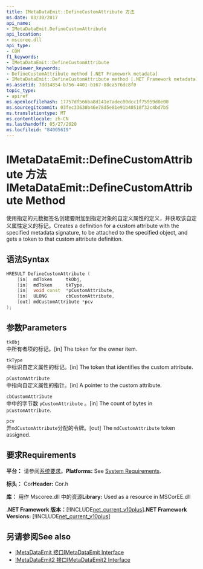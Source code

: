 ```yaml
---
title: IMetaDataEmit::DefineCustomAttribute 方法
ms.date: 03/30/2017
api_name:
- IMetaDataEmit.DefineCustomAttribute
api_location:
- mscoree.dll
api_type:
- COM
f1_keywords:
- IMetaDataEmit::DefineCustomAttribute
helpviewer_keywords:
- DefineCustomAttribute method [.NET Framework metadata]
- IMetaDataEmit::DefineCustomAttribute method [.NET Framework metadata]
ms.assetid: 7dd14854-b756-4401-b167-88ca576dc8f0
topic_type:
- apiref
ms.openlocfilehash: 17757df566ba8d141e7adec00dcc1f75959d0e00
ms.sourcegitcommit: 03fec33630b46e78d5e81e91b40518f32c4bd7b5
ms.translationtype: MT
ms.contentlocale: zh-CN
ms.lasthandoff: 05/27/2020
ms.locfileid: "84005619"
---
```

# <a name="imetadataemitdefinecustomattribute-method"></a><span data-ttu-id="21820-102">IMetaDataEmit::DefineCustomAttribute 方法</span><span class="sxs-lookup"><span data-stu-id="21820-102">IMetaDataEmit::DefineCustomAttribute Method</span></span>
<span data-ttu-id="21820-103">使用指定的元数据签名创建要附加到指定对象的自定义属性的定义，并获取该自定义属性定义的标记。</span><span class="sxs-lookup"><span data-stu-id="21820-103">Creates a definition for a custom attribute with the specified metadata signature, to be attached to the specified object, and gets a token to that custom attribute definition.</span></span>  
  
## <a name="syntax"></a><span data-ttu-id="21820-104">语法</span><span class="sxs-lookup"><span data-stu-id="21820-104">Syntax</span></span>  
  
```cpp  
HRESULT DefineCustomAttribute (
    [in]  mdToken     tkObj,
    [in]  mdToken     tkType,
    [in]  void const  *pCustomAttribute,
    [in]  ULONG       cbCustomAttribute,
    [out] mdCustomAttribute *pcv
);  
```  
  
## <a name="parameters"></a><span data-ttu-id="21820-105">参数</span><span class="sxs-lookup"><span data-stu-id="21820-105">Parameters</span></span>  
 `tkObj`  
 <span data-ttu-id="21820-106">中所有者项的标记。</span><span class="sxs-lookup"><span data-stu-id="21820-106">[in] The token for the owner item.</span></span>  
  
 `tkType`  
 <span data-ttu-id="21820-107">中标识自定义属性的标记。</span><span class="sxs-lookup"><span data-stu-id="21820-107">[in] The token that identifies the custom attribute.</span></span>  
  
 `pCustomAttribute`  
 <span data-ttu-id="21820-108">中指向自定义属性的指针。</span><span class="sxs-lookup"><span data-stu-id="21820-108">[in] A pointer to the custom attribute.</span></span>  
  
 `cbCustomAttribute`  
 <span data-ttu-id="21820-109">中中的字节数 `pCustomAttribute` 。</span><span class="sxs-lookup"><span data-stu-id="21820-109">[in] The count of bytes in `pCustomAttribute`.</span></span>  
  
 `pcv`  
 <span data-ttu-id="21820-110">弄`mdCustomAttribute`分配的令牌。</span><span class="sxs-lookup"><span data-stu-id="21820-110">[out] The `mdCustomAttribute` token assigned.</span></span>  
  
## <a name="requirements"></a><span data-ttu-id="21820-111">要求</span><span class="sxs-lookup"><span data-stu-id="21820-111">Requirements</span></span>  
 <span data-ttu-id="21820-112">**平台：** 请参阅[系统要求](../../get-started/system-requirements.md)。</span><span class="sxs-lookup"><span data-stu-id="21820-112">**Platforms:** See [System Requirements](../../get-started/system-requirements.md).</span></span>  
  
 <span data-ttu-id="21820-113">**标头：** Cor</span><span class="sxs-lookup"><span data-stu-id="21820-113">**Header:** Cor.h</span></span>  
  
 <span data-ttu-id="21820-114">**库：** 用作 Mscoree.dll 中的资源</span><span class="sxs-lookup"><span data-stu-id="21820-114">**Library:** Used as a resource in MSCorEE.dll</span></span>  
  
 <span data-ttu-id="21820-115">**.NET Framework 版本：**[!INCLUDE[net_current_v10plus](../../../../includes/net-current-v10plus-md.md)]</span><span class="sxs-lookup"><span data-stu-id="21820-115">**.NET Framework Versions:** [!INCLUDE[net_current_v10plus](../../../../includes/net-current-v10plus-md.md)]</span></span>  
  
## <a name="see-also"></a><span data-ttu-id="21820-116">另请参阅</span><span class="sxs-lookup"><span data-stu-id="21820-116">See also</span></span>

- [<span data-ttu-id="21820-117">IMetaDataEmit 接口</span><span class="sxs-lookup"><span data-stu-id="21820-117">IMetaDataEmit Interface</span></span>](imetadataemit-interface.md)
- [<span data-ttu-id="21820-118">IMetaDataEmit2 接口</span><span class="sxs-lookup"><span data-stu-id="21820-118">IMetaDataEmit2 Interface</span></span>](imetadataemit2-interface.md)
